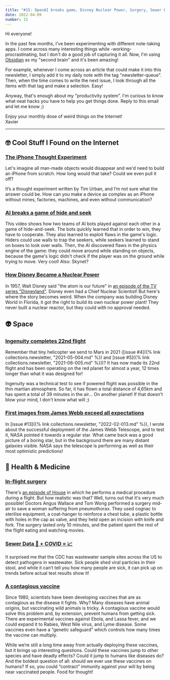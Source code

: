 ```yaml
---
title: "#15: OpenAI breaks game, Disney Nuclear Power, Surgery, Sewer Data, and more!"
date: 2022-04-09
number: 15
---
```


Hi everyone!

In the past few months, I've been experimenting with different note-taking apps. I come across many interesting things while -working- procrastinating, but I don't do a good job of capturing it all. Now, I'm using [Obsidian](https://obsidian.md) as my "second brain" and it's been amazing! 

For example, whenever I come across an article that could make it into this newsletter, I simply add it to my daily note with the tag "newsletter-queue". Then, when the time comes to write the next issue, I look through all the items with that tag and make a selection. Easy!

Anyway, that's enough about my "productivity system". I'm curious to know what neat hacks you have to help you get things done. Reply to this email and let me know ;)

Enjoy your monthly dose of weird things on the Internet!  
Xavier

<!--more-->

---

## 🤓 Cool Stuff I Found on the Internet
### [The iPhone Thought Experiment](https://waitbutwhy.com/table/iphone-thought-experiment)
Let's imagine all man-made objects would disappear and we'd need to build an iPhone from scratch. How long would that take? Could we even pull it off?

It’s a thought experiment written by Tim Urban, and I’m not sure what the answer could be. How can you make a device as complex as an iPhone without mines, factories, machines, and even without communication?


### [AI breaks a game of hide and seek](https://www.youtube.com/watch?v=Lu56xVlZ40M)
This video shows how two teams of AI bots played against each other in a game of hide-and-seek. The bots quickly learned that in order to win, they have to cooperate. They also learned to exploit flaws in the game's logic. Hiders could use walls to trap the seekers, while seekers learned to stand on boxes to look over walls. Then, the AI discovered flaws in the physics engine of the game: they could move around while standing on objects, because the game's logic didn't check if the player was on the ground while trying to move. Very cool! Also: Skynet?


### [How Disney Became a Nuclear Power](https://neddonovan.substack.com/p/how-disney-became-a-nuclear-power)
In 1957, Walt Disney said "the atom is our future" in [an episode of the TV series "Disneyland"](https://en.wikipedia.org/wiki/Our_Friend_the_Atom). Disney even had a Chief Nuclear Scientist! But here's where the story becomes weird. When the company was building Disney World in Florida, it got the right to build its own nuclear power plant! They never built a nuclear reactor, but they could with no approval needed.


## 👽 Space
### [Ingenuity completes 22nd flight](https://www.upi.com/Science_News/2022/03/22/Mars-helicopter-Ingenuity-completes-22nd-flight/9021647987696/)
Remember that tiny helicopter we send to Mars in 2021 ([issue #4]({% link collections.newsletter, "2021-05-004.md" %}) and [issue #5]({% link collections.newsletter, "2021-06-005.md" %}))? It has now made its 22nd flight and has been operating on the red planet for almost a year, 12 times longer than what  it was designed for! 

Ingenuity was a technical test to see if powered flight was possible in the thin martian atmosphere. So far, it has flown a total distance of 4,65km and has spent a total of 39 minutes in the air... On another planet! If that doesn't blow your mind, I don't know what will ;)


### [First images from James Webb exceed all expectations](https://cosmosmagazine.com/space/exploration/first-photos-james-webb-telescope/)
In [issue #13]({% link collections.newsletter, "2022-02-013.md" %}), I wrote about the successful deployment of the James Webb Telescope, and to test it, NASA pointed it towards a regular star. What came back was a good picture of a boring star, but in the background there are many distant galaxies visible. NASA says the telescope is performing as well as their most optimistic predictions!


## 🏥 Health & Medicine
### [In-flight surgery](https://en.wikipedia.org/wiki/Angus_Wallace#In-flight_surgery_with_a_coat-hanger_and_silverware)
There's [an episode of House](https://house.fandom.com/wiki/Airborne) in which he performs a medical procedure during a flight. But how realistic was that? Well, turns out that it's very much possible! Doctors Angus Wallace and Tom Wong performed a surgery mid-air to save a woman suffering from pneumothorax. They used cognac to sterilise equipment, a coat-hanger to reinforce a chest tube, a plastic bottle with holes in the cap as valve, and they held open an incision with knife and fork. The surgery lasted only 10 minutes, and the patient spent the rest of the flight eating and watching movies.


### [Sewer Data 💩 + COVID = 📈](https://www.bloomberg.com/news/articles/2022-03-14/are-covid-cases-going-back-up-sewer-data-has-potential-warning)
It surprised me that the CDC has wastewater sample sites across the US to detect pathogens in wastewater. Sick people shed viral particles in their stool, and while it can’t tell you how many people are sick, it can pick up on trends before actual test results show it!


### [A contagious vaccine](https://www.nationalgeographic.com/science/article/the-controversial-quest-to-make-a-contagious-vaccine)
Since 1980, scientists have been developing vaccines that are as contagious as the disease it fights. Why? Many diseases have animal origins, but vaccinating wild animals is tricky. A contagious vaccine would solve this problem and, by extension, prevent humans from getting sick. There are experimental vaccines against Ebola, and Lassa fever, and we could expand it to Rabies, West Nile virus, and Lyme disease. Some vaccines even have a “genetic safeguard” which controls how many times the vaccine can multiply.

While we’re still a long time away from actually deploying these vaccines, but it brings up interesting questions. Could these vaccines jump to other species and have deadly effects? Could it jump to humans like diseases do? And the boldest question of all: should we ever use these vaccines on humans? If so, you could “contract” immunity against your will by being near vaccinated people. Food for thought!

